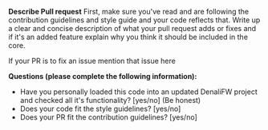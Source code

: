 **Describe Pull request**
First, make sure you've read and are following the contribution guidelines and style guide and your code reflects that.
Write up a clear and concise description of what your pull request adds or fixes and if it's an added feature explain why you think it should be included in the core.

If your PR is to fix an issue mention that issue here

**Questions (please complete the following information):**
- Have you personally loaded this code into an updated DenaliFW project and checked all it's functionality? [yes/no] (Be honest)
- Does your code fit the style guidelines? [yes/no]
- Does your PR fit the contribution guidelines? [yes/no]
